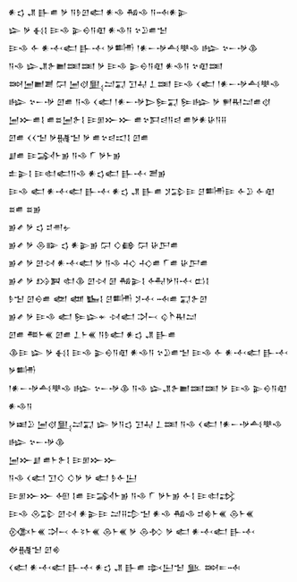 <div class='block'>
<div class='line'>𒀭𒌓 𒂗 𒃲𒌑 𒃻 𒀀𒊩𒇻𒅗 𒀭𒈾 𒄀𒈾 𒀀𒁄𒀭𒉌</div>
<div class='line'>𒇽 𒃻 𒈬𒋙 𒄿𒈾 𒉌𒀪𒀀𒊏 𒀭𒈾𒀀 𒆳𒊒𒌑𒈠</div>
<div class='line'>𒄿𒈾 𒅆 𒀭𒋾𒅗 𒃲𒋾 𒃻𒌦 𒁹𒀭𒀸𒋩𒋀𒋧𒈾 𒈗 𒆳𒀸𒋩𒆠</div>
<div class='line'>𒀀𒈾 𒇽𒂗𒉿𒆤𒌅𒌅 𒃻 𒄿𒈾 𒉌𒀪𒀀𒊏 𒀭𒈾𒀀 𒆳𒊏𒌅</div>
<div class='line'>𒇷𒅁𒆤𒋢 𒁶 𒅁𒋼𒅅𒁺𒍑 𒋛𒄷 𒁇𒌅 𒄿𒈾 𒌋𒅗 𒁹𒀭𒀸𒋩𒋀𒋧𒈾</div>
<div class='line'>𒈗 𒆳𒀸𒋩 𒇻𒌑 𒀀𒈾 𒌋𒅗 𒁹𒀭𒀸𒋩𒆕𒌉𒍑 𒌉𒈗 𒃻 𒂍𒊑𒁺𒌑𒋼</div>
<div class='line'>𒅁𒁍𒌑𒋙 𒌑𒊺𒅁𒉿𒋙 𒄿𒁳𒁍𒁍 𒌑𒆳𒁕𒁀𒀀𒁀 𒌑𒃻𒀭𒄩𒀀𒍝</div>
<div class='line'>𒇻𒌑 𒌋𒌋𒈠 𒃻𒉆𒈠 𒃻 𒌑𒆳𒁀𒀊𒋙 𒇻𒌑</div>
<div class='line'>𒋗𒌑 𒄿𒋆𒈨𒂊 𒀀𒈾 𒇲 𒃻𒈨𒂊</div>
<div class='line'>𒉺𒉌𒋙 𒄿𒊕𒅗𒀀𒈾 𒀭𒌓𒅗 𒃲𒋾 𒍪𒂊</div>
<div class='line'>𒄿𒈾 𒅗 𒀭𒋾𒅗 𒃲𒋾 𒀭𒌓 𒂗 𒃲𒌑 𒋡𒁉𒄿 𒆪𒌦𒄿 𒅆𒊒 𒅆𒊏 𒊺𒌑 𒊺𒂊</div>
<div class='line'>𒂊𒍦 𒃻 𒌓 𒄑𒉣𒉡</div>
<div class='line'>𒂊𒍦 𒃻 𒁲𒅔 𒌓 𒀭𒉌𒂊 𒁶 𒄭𒂵 𒁶 𒄩𒂅𒌑</div>
<div class='line'>𒂊𒍦 𒃻 𒇻𒀴 𒀭𒋾𒅗 𒃻 𒀀𒈾 𒈧 𒈧𒌑 𒇲𒌑 𒄩𒂅𒌑</div>
<div class='line'>𒂊𒍦 𒃻 𒋳𒀉 𒊕𒆠 𒇻𒀴 𒌆 𒄀𒉌𒋙 𒅈𒃻𒀀𒋾 𒆗𒋙</div>
<div class='line'>𒊩𒈠 𒇻𒀪𒌑 𒅥 𒅘 𒋁𒋙 𒆪𒌦 𒋡𒋾 𒁄𒌑 𒍑𒉿𒇻</div>
<div class='line'>𒂊𒍦 𒃻 𒄿𒈾 𒅗 𒌉𒇽𒄬 𒀴𒅗 𒋫𒁁 𒌒𒋻𒊑𒁺</div>
<div class='line'>𒇻𒌑 𒍣𒈨𒌍 𒇻𒌑 𒁇𒈨𒌍 𒀀𒊩𒅗 𒀭𒌓 𒂗 𒃲𒌑</div>
<div class='line'>𒆠𒄿 𒇽 𒃻 𒈬𒋙 𒄿𒈾 𒉌𒀪𒀀𒊏 𒀭𒈾𒀀 𒆳𒊒𒌑𒈠 𒄿𒈾 𒅆 𒀭𒋾𒅗 𒃲𒋾 𒃻𒌦</div>
<div class='line'>𒁹𒀭𒀸𒋩𒋀𒋧𒈾 𒈗 𒆳𒀸𒋩𒆠 𒀀𒈾 𒇽𒂗𒉿𒆤𒌅𒌅 𒃻 𒄿𒈾 𒉌𒀪𒀀𒊏 𒀭𒈾𒀀</div>
<div class='line'>𒃻𒀜𒊒 𒅁𒋼𒅅𒁺𒍑 𒇽 𒃻𒀀𒌓 𒋛𒄷 𒁇𒌅 𒀀𒈾 𒌋𒅗 𒁹𒀭𒀸𒋩𒋀𒋧𒈾 𒈗 𒆳𒀸𒋩𒆠</div>
<div class='line'>𒅁𒁍𒋗 𒌑𒈨𒉿𒋙 𒄿𒁳𒁍𒁍</div>
<div class='line'>𒀀𒈾 𒌋𒅗 𒋛𒄭 𒄭𒃻 𒃻 𒅗 𒊩𒅆𒌨</div>
<div class='line'>𒄿𒁳𒁍𒁍 𒅇 𒋙𒌑 𒄿𒋆𒈨𒂊 𒀀𒈾 𒇲 𒃻𒈨𒂊 𒅆𒋙 𒄿𒊕𒃶</div>
<div class='line'>𒄿𒈾 𒊮𒁉 𒇻𒀴 𒀭𒉌𒄿 𒁺𒍝𒄠𒈠 𒀭𒈾 𒄀𒈾 𒄑𒄯𒈨𒌍 𒁲𒈨𒌍</div>
<div class='line'>𒍜𒈨𒌍 𒋫𒁁 𒅆𒂟𒈨𒌍 𒁲𒈨𒌍 𒃻 𒁲𒁴 𒃻 𒅗 𒀭𒋾𒅗 𒃲𒋾 𒉻𒉆𒈠 𒇻𒄯</div>
<div class='line'>𒌋𒅗 𒀭𒋾𒅗 𒃲𒋾 𒀭𒌓 𒂗 𒃲𒌑 𒇸𒌨𒈠 𒆥 𒇷𒋰𒁄</div>
</div>